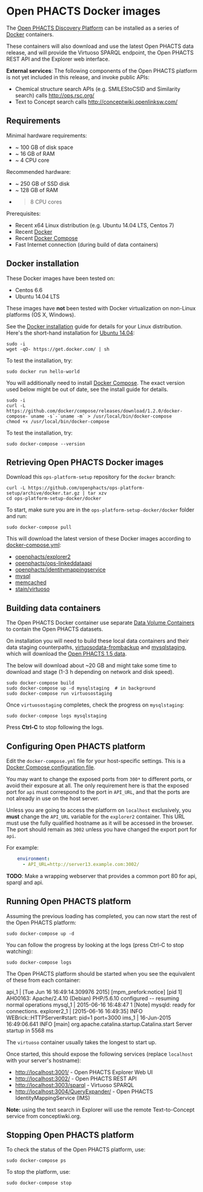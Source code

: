 # Open PHACTS Docker images

The [Open PHACTS Discovery Platform](http://www.openphacts.org/) can be
installed as a series of [Docker](http://docker.com/) containers.

These containers will also download and use
the latest Open PHACTS data release, and will provide the
Virtuoso SPARQL endpoint, the Open PHACTS REST API and the
Explorer web interface.

**External services**: The following components of the Open PHACTS platform
is not yet included in this release, and invoke public APIs:

- Chemical structure search APIs (e.g. SMILEStoCSID and Similarity search) calls http://ops.rsc.org/
- Text to Concept search calls http://conceptwiki.openlinksw.com/


## Requirements

Minimal hardware requirements:
  - ~ 100 GB of disk space
  - ~ 16 GB of RAM
  - ~ 4 CPU core

Recommended hardware:
  - ~ 250 GB of SSD disk
  - ~ 128 GB of RAM
  - > 8 CPU cores

Prerequisites:

  - Recent x64 Linux distribution (e.g. Ubuntu 14.04 LTS, Centos 7)
  - Recent [Docker](https://docs.docker.com/installation/#installation)
  - Recent [Docker Compose](http://docs.docker.com/compose/install/)
  - Fast Internet connection (during build of data containers)


## Docker installation

These Docker images have been tested on:
* Centos 6.6
* Ubuntu 14.04 LTS

These images have **not** been tested with
Docker virtualization on non-Linux platforms (OS X, Windows).

See the
[Docker installation](https://docs.docker.com/installation/#installation)
guide for details for your Linux distribution. Here's the short-hand
installation for [Ubuntu 14.04](https://docs.docker.com/installation/ubuntulinux/):

    sudo -i
    wget -qO- https://get.docker.com/ | sh

To test the installation, try:

    sudo docker run hello-world

You will additionally need to install
[Docker Compose](http://docs.docker.com/compose/install/). The exact version
used below might be out of date, see the install guide for details.

    sudo -i
    curl -L https://github.com/docker/compose/releases/download/1.2.0/docker-compose-`uname -s`-`uname -m` > /usr/local/bin/docker-compose
    chmod +x /usr/local/bin/docker-compose

To test the installation, try:

    sudo docker-compose --version


## Retrieving Open PHACTS Docker images

Download this `ops-platform-setup` repository for the `docker` branch:

    curl -L https://github.com/openphacts/ops-platform-setup/archive/docker.tar.gz | tar xzv
    cd ops-platform-setup-docker/docker

To start, make sure you are in the `ops-platform-setup-docker/docker`
folder and run:

    sudo docker-compose pull

This will download the latest version of these
Docker images according to [docker-compose.yml](docker-compose.yml):

  * [openphacts/explorer2](https://registry.hub.docker.com/u/openphacts/explorer2/)
  * [openphacts/ops-linkeddataapi](https://registry.hub.docker.com/u/openphacts/ops-linkeddataapi/)
  * [openphacts/identitymappingservice](https://registry.hub.docker.com/u/openphacts/identitymappingservice/)
  * [mysql](https://registry.hub.docker.com/_/mysql/)
  * [memcached](https://registry.hub.docker.com/_/memcached/)
  * [stain/virtuoso](https://registry.hub.docker.com/u/stain/virtuoso/)

## Building data containers

The Open PHACTS Docker container use separate
[Data Volume Containers](http://docs.docker.com/userguide/dockervolumes/#creating-and-mounting-a-data-volume-container)
to contain the Open PHACTS datasets.

On installation you will need to build these local
data containers and their data staging counterpaths,
[virtuosodata-frombackup](virtuosodata-frombackup) and
[mysqlstaging](mysqlstaging), which will download
the [Open PHACTS 1.5 data](http://data.openphacts.org/1.5/).

The below will download about ~20 GB and might take some
time to download and stage
(1-3 h depending on network and disk speed).

    sudo docker-compose build
    sudo docker-compose up -d mysqlstaging  # in background
    sudo docker-compose run virtuosostaging

Once `virtuosostaging` completes, check the progress on `mysqlstaging`:

    sudo docker-compose logs mysqlstaging

Press **Ctrl-C** to stop following the logs.

## Configuring Open PHACTS platform

Edit the `docker-compose.yml` file for your host-specific settings.
This is a [Docker Compose configuration file](https://docs.docker.com/compose/yml/).

You may want to change the exposed ports from `300*` to different ports,
or avoid their exposure at all. The only requirement here is that the exposed
port for `api` must correspond to the port in `API_URL`, and that the ports
are not already in use on the host server.

Unless you are going to access the platform on `localhost` exclusively,
you **must**  change the `API_URL` variable for the
`explorer2` container. This URL must use the fully qualified hostname
as it will be accessed in the browser. The port should remain
as `3002` unless you have changed the export port for `api`.

For example:

```yaml
    environment:
      - API_URL=http://server13.example.com:3002/
```


**TODO**: Make a wrapping webserver that provides a common port 80 for api,
sparql and api.


## Running Open PHACTS platform

Assuming the previous loading has completed, you can now start
the rest of the Open PHACTS platform:

    sudo docker-compose up -d

You can follow the progress by looking at the logs (press Ctrl-C to stop watching):

    sudo docker-compose logs

The Open PHACTS platform should be started when you see the equivalent of these
from each container:

api_1 | [Tue Jun 16 16:49:14.309976 2015] [mpm_prefork:notice] [pid 1] AH00163: Apache/2.4.10 (Debian) PHP/5.6.10 configured -- resuming normal operations
mysql_1           | 2015-06-16 16:48:47 1 [Note] mysqld: ready for connections.
explorer2_1 | [2015-06-16 16:49:35] INFO  WEBrick::HTTPServer#start: pid=1 port=3000
ims_1 | 16-Jun-2015 16:49:06.641 INFO [main] org.apache.catalina.startup.Catalina.start Server startup in 5568 ms

The `virtuoso` container usually takes the longest to start up.

Once started, this should expose the following services (replace `localhost` with your
server's hostname):

  * [http://localhost:3001/](http://localhost:3001/) - Open PHACTS Explorer Web UI  
  * [http://localhost:3002/](http://localhost:3002/) - Open PHACTS REST API
  * [http://localhost:3003/sparql](http://localhost:3003/sparql) - Virtuoso SPARQL
  * [http://localhost:3004/QueryExpander/](http://localhost:3004/QueryExpander/) - Open PHACTS IdentityMappingService (IMS)

**Note:** using the text search in Explorer will use the
remote Text-to-Concept service from conceptiwki.org.


## Stopping Open PHACTS platform

To check the status of the Open PHACTS platform, use:

    sudo docker-compose ps

To stop the platform, use:

    sudo docker-compose stop
